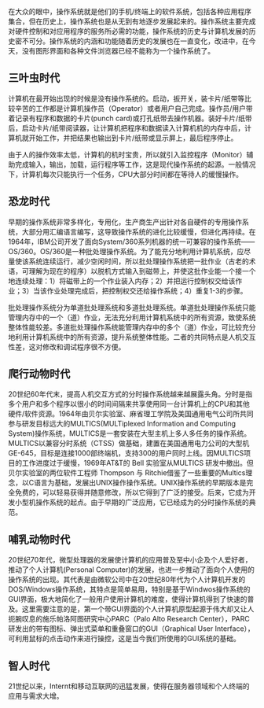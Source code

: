 在大众的眼中，操作系统就是他们的手机/终端上的软件系统，包括各种应用程序集合，但在历史上，操作系统也是从无到有地逐步发展起来的。操作系统主要完成对硬件控制和对应用程序的服务所必需的功能，操作系统的历史与计算机发展的历史密不可分。操作系统的内涵和功能随着历史的发展也在一直变化，改进中，在今天，没有图形界面和各种文件浏览器已经不能称为一个操作系统了。

## 三叶虫时代

计算机在最开始出现的时候是没有操作系统的。启动，扳开关，装卡片/纸带等比较辛苦的工作都是计算机操作员（Operator）或者用户自己完成。操作员/用户带着记录有程序和数据的卡片\(punch card\)或打孔纸带去操作机器。装好卡片/纸带后，启动卡片/纸带阅读器，让计算机把程序和数据读入计算机机的内存中后，计算机就开始工作，并把结果也输出到卡片/纸带或显示屏上，最后程序停止。

由于人的操作效率太低，计算机的机时宝贵，所以就引入监控程序（Monitor）辅助完成输入，输出，加载，运行程序等工作，这是现代操作系统的起源。一般情况下，计算机每次只能执行一个任务，CPU大部分时间都在等待人的缓慢操作。

## 恐龙时代

早期的操作系统非常多样化，专用化，生产商生产出针对各自硬件的专用操作系统，大部分用汇编语言编写，这导致操作系统的进化比较缓慢，但进化再持续。在1964年，IBM公司开发了面向System/360系列机器的统一可兼容的操作系统——OS/360。OS/360是一种批处理操作系统。为了能充分地利用计算机系统，应尽量使该系统连续运行，减少空闲时间，所以批处理操作系统把一批作业（古老的术语，可理解为现在的程序）以脱机方式输入到磁带上，并使这批作业能一个接一个地连续处理：1）将磁带上的一个作业装入内存；2）并把运行控制权交给该作业；3）当该作业处理完成后，把控制权交还给操作系统；4）重复1-3的步骤。

批处理操作系统分为单道批处理系统和多道批处理系统。单道批处理操作系统只能管理内存中的一个（道）作业，无法充分利用计算机系统中的所有资源，致使系统整体性能较差。多道批处理操作系统能管理内存中的多个（道）作业，可比较充分地利用计算机系统中的所有资源，提升系统整体性能。二者的共同特点是人机交互性差，这对修改和调试程序很不方便。

## 爬行动物时代

20世纪60年代末，提高人机交互方式的分时操作系统越来越展露头角。分时是指多个用户和多个程序以很小的时间间隔来共享使用同一台计算机上的CPU和其他硬件/软件资源。1964年由贝尔实验室、麻省理工学院及美国通用电气公司所共同参与研发目标远大的MULTICS\(MULTiplexed Information and Computing System\)操作系统，MULTICS是一套安装在大型主机上多人多任务的操作系统。 MULTICS以兼容分时系统（CTSS）做基础，建置在美国通用电力公司的大型机GE-645，目标是连接1000部终端机，支持300的用户同时上线。因MULTICS项目的工作进度过于缓慢，1969年AT&T的 Bell 实验室从MULTICS 研发中撤出。但贝尔实验室的两位软件工程师 Thompson 与 Ritchie借鉴了一些重要的Multics理念，以C语言为基础，发展出UNIX操作操作系统。UNIX操作系统的早期版本是完全免费的，可以轻易获得并随意修改，所以它得到了广泛的接受。后来，它成为开发小型机操作系统的起点。由于早期的广泛应用，它已经成为的分时操作系统的典范。

## 哺乳动物时代

20世纪70年代，微型处理器的发展使计算机的应用普及至中小企及个人爱好者，推动了个人计算机\(Personal Computer\)的发展，也进一步推动了面向个人使用的操作系统的出现。其代表是由微软公司中在20世纪80年代为个人计算机开发的DOS/Windows操作系统，其特点是简单易用，特别是基于Windwos操作系统的GUI界面，极大地简化了一般用户使用计算机的难度，使得计算机得到了快速的普及。这里需要注意的是，第一个带GUI界面的个人计算机原型起源于伟大却又让人扼腕叹息的施乐帕洛阿图研究中心PARC（Palo Alto Research Center），PARC研发出的带有图标、弹出式菜单和重叠窗口的GUI（Graphical User Interface），可利用鼠标的点击动作来进行操控，这是当今我们所使用的GUI系统的基础。

## 智人时代

21世纪以来，Internt和移动互联网的迅猛发展，使得在服务器领域和个人终端的应用与需求大增。

